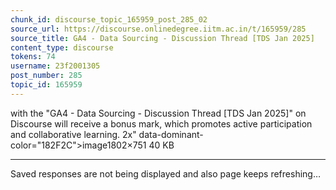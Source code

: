 ```yaml
---
chunk_id: discourse_topic_165959_post_285_02
source_url: https://discourse.onlinedegree.iitm.ac.in/t/165959/285
source_title: GA4 - Data Sourcing - Discussion Thread [TDS Jan 2025]
content_type: discourse
tokens: 74
username: 23f2001305
post_number: 285
topic_id: 165959
---
```


 with the "GA4 - Data Sourcing - Discussion Thread [TDS Jan 2025]" on Discourse will receive a bonus mark, which promotes active participation and collaborative learning. 2x" data-dominant-color="182F2C">image1802×751 40 KB

---

Saved responses are not being displayed and also page keeps refreshing…
